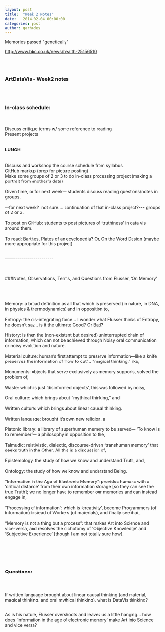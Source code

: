 ```yaml
---
layout: post
title:  "Week 2 Notes"
date:   2014-02-04 00:00:00
categories: post
author: garhodes
---
```


Memories passed "genetically"

<http://www.bbc.co.uk/news/health-25156510>

</br></br>
### ArtDataVis - Week2 notes
</br></br>
### In-class schedule:
</br></br>
Discuss critique terms w/ some reference to reading</br>
Present projects</br>
</br></br>
**LUNCH**</br>
</br></br>
Discuss and workshop the course schedule from syllabus</br>
GitHub markup (prep for picture posting)</br>
Make some groups of 2 or 3 to do in-class processing project (making a portrait from another's data)
</br></br>
Given time, or for next week— students discuss reading questions/notes in groups.
</br></br>
--for next week?  not sure.... continuation of that in-class project?--- groups of 2 or 3.
</br></br>
To post on GitHub: students to post pictures of ‘truthiness’ in data vis around them.
</br></br>
To read: Barthes, Plates of an ecyclopedia?  Or, On the Word Design (maybe more appropriate for this project)
</br></br>


——--------------------
</br></br></br>

###Notes, Observations, Terms, and Questions from Flusser, ‘On Memory’</br></br></br></br>

Memory: a broad definition as all that which is preserved (in nature, in DNA, in physics & thermodynamics) and in opposition to,
</br></br>
Entropy: the dis-integrating force… I wonder what Flusser thinks of Entropy, he doesn’t say… is it the ultimate Good?  Or Bad?
</br></br>
History: is then the (non-existent but desired) uninterrupted chain of information, which can not be achieved through Noisy oral communication or noisy evolution and nature.
</br></br>
Material culture: human’s first attempt to preserve information—like a knife preserves the information of ‘how to cut’… “magical thinking,” like,
</br></br>
Monuments: objects that serve exclusively as memory supports, solved the problem of,
</br></br>
Waste: which is just ‘disinformed objects’, this was followed by noisy,
</br></br>
Oral culture: which brings about “mythical thinking,” and 
</br></br>
Written culture: which brings about linear causal thinking.
</br></br>
Written language: brought it’s own new religion, a
</br></br>
Platonic library: a library of superhuman memory to be served— ‘To know is to remember’— a philosophy in opposition to the,
</br></br>
Talmudic: relativistic, dialectic, discourse-driven ‘transhuman memory’ that seeks truth in the Other.  All this is a discussion of,
</br></br>
Epistemology: the study of how we know and understand Truth, and,
</br></br>
Ontology: the study of how we know and understand Being.
</br></br>
“Information in the Age of Electronic Memory”: provides humans with a ‘critical distance’ from their own information storage [so they can see the true Truth]; we no longer have to remember our memories and can instead engage in,
</br></br>
“Processing of information”: which is ‘creativity’, become Programmers (of information) instead of Workers (of materials), and finally see that,
</br></br>
“Memory is not a thing but a process”: that makes Art into Science and vice-versa, and resolves the dichotomy of ‘Objective Knowledge’ and ‘Subjective Experience’ [though I am not totally sure how].

</br></br></br></br>

### Questions:</br></br></br>

If written language brought about linear causal thinking (and material, magical thinking, and oral mythical thinking), what is DataVis thinking?</br></br>

As is his nature, Flusser overshoots and leaves us a little hanging… how does ‘information in the age of electronic memory’ make Art into Science and vice versa?</br></br>



</br></br>

